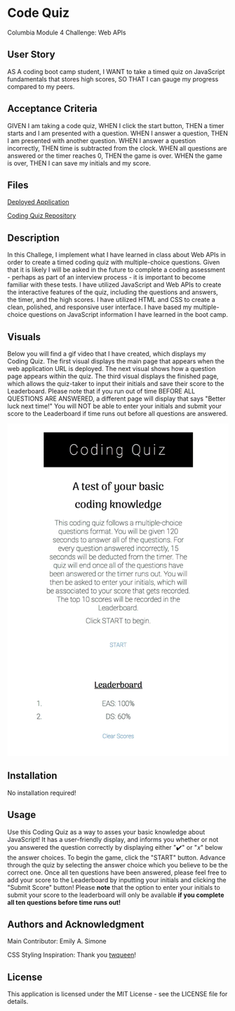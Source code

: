 # Code Quiz
Columbia Module 4 Challenge: Web APIs

## User Story

AS A coding boot camp student,
I WANT to take a timed quiz on JavaScript fundamentals that stores high scores,
SO THAT I can gauge my progress compared to my peers.

## Acceptance Criteria

GIVEN I am taking a code quiz,
WHEN I click the start button,
THEN a timer starts and I am presented with a question.
WHEN I answer a question,
THEN I am presented with another question.
WHEN I answer a question incorrectly,
THEN time is subtracted from the clock.
WHEN all questions are answered or the timer reaches 0,
THEN the game is over.
WHEN the game is over,
THEN I can save my initials and my score.

## Files

[Deployed Application](https://emsim11.github.io/code-quiz/)

[Coding Quiz Repository](https://github.com/emsim11/code-quiz)

## Description

In this Challege, I implement what I have learned in class about Web APIs in order to create a timed coding quiz with multiple-choice questions. Given that it is likely I will be asked in the future to complete a coding assessment - perhaps as part of an interview process - it is important to become familiar with these tests. I have utilized JavaScript and Web APIs to create the interactive features of the quiz, including the questions and answers, the timer, and the high scores. I have utilized HTML and CSS to create a clean, polished, and responsive user interface. I have based my multiple-choice questions on JavaScript information I have learned in the boot camp.

## Visuals

Below you will find a gif video that I have created, which displays my Coding Quiz. The first visual displays the main page that appears when the web application URL is deployed. The next visual shows how a question page appears within the quiz. The third visual displays the finished page, which allows the quiz-taker to input their initials and save their score to the Leaderboard. Please note that if you run out of time BEFORE ALL QUESTIONS ARE ANSWERED, a different page will display that says "Better luck next time!" You will NOT be able to enter your initials and submit your score to the Leaderboard if time runs out before all questions are answered.

![Code Quiz Demo](code-quiz-demo.gif)

## Installation

No installation required!

## Usage

Use this Coding Quiz as a way to asses your basic knowledge about JavaScript! It has a user-friendly display, and informs you whether or not you answered the question correctly by displaying either "✔️" or "𝑥" below the answer choices. To begin the game, click the "START" button. Advance through the quiz by selecting the answer choice which you believe to be the correct one. Once all ten questions have been answered, please feel free to add your score to the Leaderboard by inputting your initials and clicking the "Submit Score" button! Please **note** that the option to enter your initials to submit your score to the leaderboard will only be available **if you complete all ten questions before time runs out!**

## Authors and Acknowledgment

Main Contributor: Emily A. Simone

CSS Styling Inspiration: Thank you [twqueen](https://github.com/twqueen)!

## License

This application is licensed under the MIT License - see the LICENSE file for details.